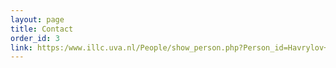 ```yaml
---
layout: page
title: Contact
order_id: 3
link: https:/www.illc.uva.nl/People/show_person.php?Person_id=Havrylov+S.
---
```

